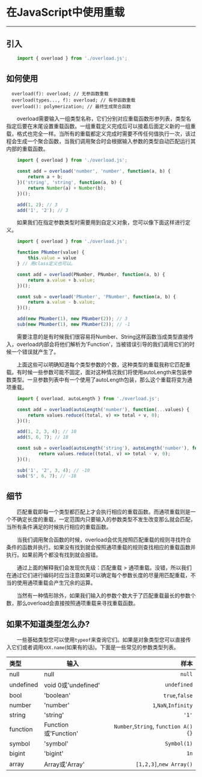 # 在JavaScript中使用重载   
---  

## 引入  
``` js
    import { overload } from './overload.js';
```
## 如何使用  
```
  overload(f): overload; // 无参函数重载
  overload(types..., f): overload; // 有参函数重载
  overload(): polymerization; // 最终生成聚合函数
```  

&emsp;&emsp;overload需要输入一组类型名称，它们分别对应重载函数形参列表，类型名指定后要在末尾设置重载函数。一组重载定义完成后可以接着后面定义新的一组重载，格式也完全一样。当所有的重载都定义完成时需要不传任何值执行一次，该过程会生成一个聚合函数，当我们调用聚合时会根据输入参数的类型自动匹配运行其内部的重载函数。  

```js
    import { overload } from './overload.js';

    const add = overload('number', 'number', function(a, b) {
        return a + b;
    })('string', 'string', function(a, b) {
        return Number(a) + Number(b);
    })();

    add(1, 2); // 3
    add('1', '2'); // 3
```  

&emsp;&emsp;如果我们在指定参数类型时需要用到自定义对象，您可以像下面这样进行定义。  

``` js
    import { overload } from './overload.js';

    function PNumber(value) {
        this.value = value
    } // 用class定义也可以。

    const add = overload(PNumber, PNumber, function(a, b) {
        return a.value + b.value;
    })();

    const sub = overload('PNumber', 'PNumber', function(a, b) {
        return a.value - b.value;
    })();

    add(new PNumber(1), new PNumber(2)); // 3
    sub(new PNumber(1), new PNumber(2)); // -1
```  

&emsp;&emsp;需要注意的是有时候我们很容易将Number、String这样函数当成类型直接传入，overload内部会将他们解析为'Function'，当被错误引导的我们调用它们的时候一个错误就产生了。  

&emsp;&emsp;上面这些可以明确知道每个类型参数的个数，这种类型的重载我称它匹配重载。有时候一些参数可能不固定，面对这种情况我们将使用autoLength来包装参数类型。一旦参数列表中有一个使用了autoLength包装，那么这个重载将变为通项重载。  

``` js
    import { overload, autoLength } from './overload.js';

    const add = overload(autoLength('number'), function(...values) {
        return values.reduce((total, v) => total + v, 0);
    })();

    add(1, 2, 3, 4); // 10
    add(5, 6, 7); // 18

    const sub = overload(autoLength('string'), autoLength('number'), function(...values) {
            return values.reduce((total, v) => total - v, 0);
    })();

    sub('1', '2', 3, 4); // -10
    sub('5', 6, 7); // -18
```

## 细节  

&emsp;&emsp;匹配重载即每一个类型都匹配上才会执行相应的重载函数。而通项重载则是一个不确定长度的重载，一定范围内只要输入的参数类型不发生改变那么就会匹配，当所有条件满足的时候执行相应的重载函数。  

&emsp;&emsp;当我们调用聚合函数的时候，overload会优先按照匹配重载的规则寻找符合条件的函数并执行。如果没有找到就会按照通项重载的规则查找相应的重载函数并执行。如果前两个都没有找到就会报错。  

&emsp;&emsp;通过上面的解释我们会发现优先级：匹配重载 > 通项重载。没错，所以我们在通过它们进行编码时应当注意如果可以确定每个参数长度的尽量用匹配重载，不当的使用通项重载会产生冗余的运算。  

&emsp;&emsp;当然有一种情形除外，如果我们输入的参数个数大于了匹配重载最长的参数个数，那么overload会直接按照通项重载来寻找重载函数。

## 如果不知道类型怎么办?  

&emsp;&emsp;一些基础类型您可以使用`typeof`来查询它们。如果是对象类型您可以直接传入它们或者调用`XXX.name`(如果有的话)。下面是一些常见的参数类型列表。  

| 类型      | 输入                 |                                 样本 |
| :-------- | -------------------- | -----------------------------------: |
| null      | null                 |                               `null` |
| undefined | void 0或'undefined'  |                          `undefined` |
| bool      | 'boolean'            |                       `true`,`false` |
| number    | 'number'             |                 `1`,`NaN`,`Infinity` |
| string    | 'string'             |                                `'1'` |
| function  | Function或'Function' | `Number`,`String`, `function A() {}` |
| symbol    | 'symbol'             |                          `Symbol(1)` |
| bigint    | 'bigint'             |                                 `1n` |
| array     | Array或'Array'       |              `[1,2,3]`,`new Array()` |
